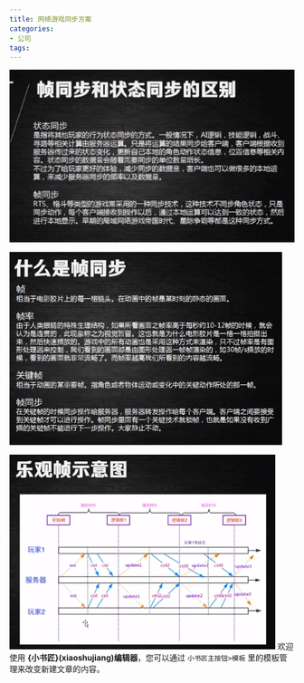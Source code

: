 ```yaml
---
title: 网络游戏同步方案
categories:
- 公司
tags: 
---
```


![enter description here](./img/1583548259212.png)

![enter description here](./img/1583549163720.png)

![enter description here](./img/1583549878874.png)
欢迎使用 **{小书匠}(xiaoshujiang)编辑器**，您可以通过 `小书匠主按钮>模板` 里的模板管理来改变新建文章的内容。
